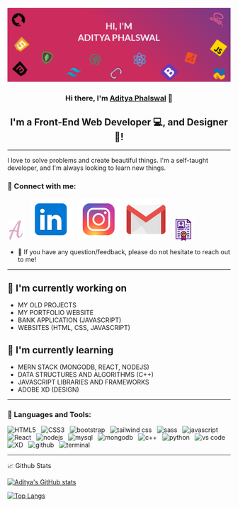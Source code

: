 [![Aditya's Github Banner](./assests/GithubHeader.png)](https://adityaphalswal.github.io/)

<h3 align="center">
Hi there, I'm <a href="https://adityaphalswal.github.io/" target="_blank" rel="noreferrer">Aditya Phalswal</a> 👋
</h3>

<h2 align="center">
I'm a Front-End Web Developer 💻, and Designer 🎨!
</h2> 

---

I love to solve problems and create beautiful things. I'm a self-taught developer, and I'm always looking to learn new things.

### 🤝 Connect with me:

[![website](./assests/Aditya.jpg)](https://adityaphalswal.github.io/)&nbsp;&nbsp;
[![LinkedIn](./assests/linkedin.svg)](https://in.linkedin.com/in/aditya-phalswal-439547196)&nbsp;&nbsp;
[![Instagram](./assests/instagram.svg)](https://www.instagram.com/adityaphalswal/)&nbsp;&nbsp;
[![Gmail](./assests/gmail.svg)](mailto:adityaph135@gmail.com)&nbsp;&nbsp;
[![Resume](./assests/resume.png)](https://adityaphalswal.github.io/img/AdityaPhalswal_Resume.pdf)

- 💬 If you have any question/feedback, please do not hesitate to reach out to me!

---

## 🔭 I'm currently working on

- MY OLD PROJECTS
- MY PORTFOLIO WEBSITE
- BANK APPLICATION (JAVASCRIPT)
- WEBSITES (HTML, CSS, JAVASCRIPT)

## 🌱 I'm currently learning

- MERN STACK (MONGODB, REACT, NODEJS)
- DATA STRUCTURES AND ALGORITHMS (C++)
- JAVASCRIPT LIBRARIES AND FRAMEWORKS
- ADOBE XD (DESIGN)

--- 


### 💼 Languages and Tools:

<img height ="38px" width="38px" src="https://cdn-icons-png.flaticon.com/512/174/174854.png" alt ="HTML5">&nbsp;&nbsp;
<img height ="38px" width="38px" src="https://cdn-icons-png.flaticon.com/512/732/732190.png" alt="CSS3">&nbsp;&nbsp;
<img height ="38px" width="38px" src="https://cdn-icons-png.flaticon.com/512/5968/5968672.png" alt="bootstrap">&nbsp;&nbsp;
<img height ="38px" width="38px" src="https://tailwindcss.com/_next/static/media/social-square.b622e290e82093c36cca57092ffe494f.jpg" alt="tailwind css">&nbsp;&nbsp;
<img height ="38px" width="38px" src="https://cdn-icons-png.flaticon.com/512/919/919831.png" alt="sass">&nbsp;&nbsp;
<img height ="38px" width="38px" src="https://cdn-icons-png.flaticon.com/512/5968/5968292.png" alt="javascript">&nbsp;&nbsp;
<img height ="38px" width="38px" src="https://cdn-icons-png.flaticon.com/512/919/919851.png" alt="React">&nbsp;&nbsp;
<img height ="38px" width="38px" src="https://cdn-icons-png.flaticon.com/512/919/919825.png" alt="nodejs">&nbsp;&nbsp;
<img height ="38px" width="38px" src="https://cdn-icons-png.flaticon.com/512/5968/5968313.png" alt="mysql">&nbsp;&nbsp;
<img height ="38px" width="38px" src="https://www.ictdemy.com/images/5728/mdb.png" alt="mongodb">&nbsp;&nbsp;
<img height ="38px" width="38px" src="https://cdn-icons-png.flaticon.com/512/6132/6132222.png" alt="c++">&nbsp;&nbsp;
<img height ="38px" width="38px" src="https://cdn-icons-png.flaticon.com/512/5968/5968350.png" alt="python">&nbsp;&nbsp;
<img height ="38px" width="38px" src="https://cdn-icons-png.flaticon.com/512/906/906324.png" alt="vs code">&nbsp;&nbsp;
<img height ="38px" width="38px" src="https://cdn-icons-png.flaticon.com/512/5968/5968559.png" alt="XD">&nbsp;&nbsp;
<img height ="38px" width="38px" src="https://cdn-icons-png.flaticon.com/512/25/25657.png" alt="github">&nbsp;&nbsp;
<img height ="38px" width="38px" src="https://cdn-icons-png.flaticon.com/512/37/37759.png" alt="terminal">&nbsp;&nbsp;


---

📈 Github Stats

[![Aditya's GitHub stats](https://github-readme-stats.vercel.app/api?username=adityaphalswal&show_icons=true&theme=radical)](https://adityaphalswal.github.io/)


[![Top Langs](https://github-readme-stats.vercel.app/api/top-langs/?username=adityaphalswal&show_icons=true&theme=radical)](https://adityaphalswal.github.io/)

